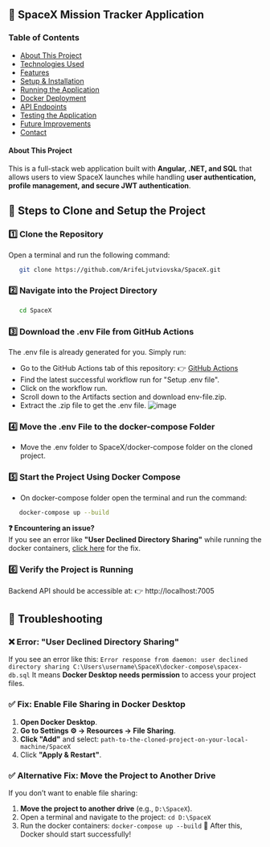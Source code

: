 ## 🚀 SpaceX Mission Tracker Application

### Table of Contents
- [About This Project](#about-this-project)
- [Technologies Used](#technologies-used)
- [Features](#features)
- [Setup & Installation](#setup--installation)
- [Running the Application](#running-the-application)
- [Docker Deployment](#docker-deployment)
- [API Endpoints](#api-endpoints)
- [Testing the Application](#testing-the-application)
- [Future Improvements](#future-improvements)
- [Contact](#contact)


#### About This Project
This is a full-stack web application built with **Angular, .NET, and SQL** that allows users to view SpaceX launches while handling **user authentication, profile management, and secure JWT authentication**.

## **📌 Steps to Clone and Setup the Project**
### **1️⃣ Clone the Repository**
Open a terminal and run the following command:
```sh
   git clone https://github.com/ArifeLjutviovska/SpaceX.git
   ```

### **2️⃣ Navigate into the Project Directory**
```sh
   cd SpaceX
   ```
### **3️⃣ Download the .env File from GitHub Actions**
The .env file is already generated for you. Simply run:
  - Go to the GitHub Actions tab of this repository:
     👉 [GitHub Actions](https://github.com/ArifeLjutviovska/SpaceX/actions/runs/13037430880)
  - Find the latest successful workflow run for "Setup .env file".
  - Click on the workflow run.
  - Scroll down to the Artifacts section and download env-file.zip.
  - Extract the .zip file to get the .env file.
   ![image](https://github.com/user-attachments/assets/7e6b4b4b-78aa-4159-8462-ccae2297e2b3)

### **4️⃣ Move the .env File to the docker-compose Folder**
  - Move the .env folder to SpaceX/docker-compose folder on the cloned project.

### **5️⃣ Start the Project Using Docker Compose**
- On docker-compose folder open the terminal and run the command:
```sh
   docker-compose up --build
   ```

**❓ Encountering an issue?**  
If you see an error like **"User Declined Directory Sharing"** while running the docker containers, [click here](#troubleshooting) for the fix.

### **6️⃣ Verify the Project is Running**
Backend API should be accessible at:
👉 http://localhost:7005

























## 🚨 Troubleshooting
### ❌ **Error: "User Declined Directory Sharing"**
If you see an error like this:
 ```Error response from daemon: user declined directory sharing C:\Users\username\SpaceX\docker-compose\spacex-db.sql```
It means **Docker Desktop needs permission** to access your project files.

### ✅ **Fix: Enable File Sharing in Docker Desktop**
1. **Open Docker Desktop**.
2. **Go to Settings ⚙ → Resources → File Sharing**.
3. **Click "Add"** and select: ```path-to-the-cloned-project-on-your-local-machine/SpaceX```
4. Click **"Apply & Restart"**.

### ✅ **Alternative Fix: Move the Project to Another Drive**
If you don’t want to enable file sharing:
1. **Move the project to another drive** (e.g., `D:\SpaceX`).
2. Open a terminal and navigate to the project:
```cd D:\SpaceX```
3. Run the docker containers:
   ```docker-compose up --build```
🚀 After this, Docker should start successfully!
